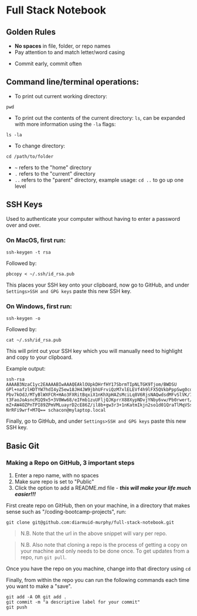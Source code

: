 # Full Stack Notebook

## Golden Rules
* **No spaces** in file, folder, or repo names
* Pay attention to and match letter/word casing 
<!-- * Always `pull` before `push` (when working collaboratively) -->
* Commit early, commit often

## Command line/terminal operations:

* To print out current working directory:
```
pwd
```

* To print out the contents of the current directory: `ls`, can be expanded with more information using the `-la` flags:
```
ls -la
```

* To change directory:
```
cd /path/to/folder
```

* `~` refers to the "home" directory
* `.` refers to the "current" directory
* `..` refers to the "parent" directory, example usage: `cd ..` to go up one level

## SSH Keys

Used to authenticate your computer without having to enter a password over and over.

### On MacOS, first run:
```
ssh-keygen -t rsa
```

Followed by: 
```
pbcopy < ~/.ssh/id_rsa.pub
```

This places your SSH key onto your clipboard, now go to GitHub, and under `Settings>SSH and GPG keys` paste this new SSH key.

### On Windows, first run:
```
ssh-keygen -o
```

Followed by:
```
cat ~/.ssh/id_rsa.pub
```

This will print out your SSH key which you will manually need to highlight and copy to your clipboard.

Example output: 
```
ssh-rsa AAAAB3NzaC1yc2EAAAABIwAAAQEAklOUpkDHrfHY17SbrmTIpNLTGK9Tjom/BWDSU
GPl+nafzlHDTYW7hdI4yZ5ew18JH4JW9jbhUFrviQzM7xlELEVf4h9lFX5QVkbPppSwg0cda3
Pbv7kOdJ/MTyBlWXFCR+HAo3FXRitBqxiX1nKhXpHAZsMciLq8V6RjsNAQwdsdMFvSlVK/7XA
t3FaoJoAsncM1Q9x5+3V0Ww68/eIFmb1zuUFljQJKprrX88XypNDvjYNby6vw/Pb0rwert/En
mZ+AW4OZPnTPI89ZPmVMLuayrD2cE86Z/il8b+gw3r3+1nKatmIkjn2so1d01QraTlMqVSsbx
NrRFi9wrf+M7Q== schacon@mylaptop.local
```

Finally, go to GitHub, and under `Settings>SSH and GPG keys` paste this new SSH key.

## Basic Git

### Making a Repo on GitHub, 3 important steps
1. Enter a repo name, with no spaces
2. Make sure repo is set to "Public"
3. Click the option to add a README.md file - ***this will make your life much easier!!!***

First create repo on GitHub, then on your machine, in a directory that makes sense such as "/coding-bootcamp-projects", run:
```
git clone git@github.com:diarmuid-murphy/full-stack-notebook.git
``` 

> N.B. Note that the url in the above snippet will vary per repo. 

> N.B. Also note that cloning a repo is the process of getting a copy on your machine and only needs to be done once. To get updates from a repo, run `git pull`.

Once you have the repo on you machine, change into that directory using `cd`

Finally, from within the repo you can run the following commands each time you want to make a "save".

```
git add -A OR git add .
git commit -m "a descriptive label for your commit"
git push
```

<!-- ## Common Errors

* Off by one error eg, `i = 1` vs `i = 0`
* Pluralization/casing eg. `Console.log()` vs `console.log()` or `student` vs `students`
* Wrong/unexpected data types, use `typeof` to confirm data type -->